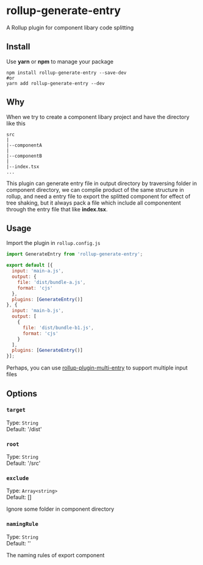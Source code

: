 # rollup-generate-entry
A Rollup plugin for component libary code splitting

## Install
Use **yarn** or **npm** to manage your package
```
npm install rollup-generate-entry --save-dev
#or
yarn add rollup-generate-entry --dev
```

## Why
When we try to create a component libary project and have the directory like this
```
src
|
|--componentA
|
|--componentB
|
|--index.tsx
...
```
This plugin can generate entry file in output directory by traversing folder in component directory,
we can complie product of the same structure in rollup, and need a entry file to export the splitted component for effect of tree shaking, but it always pack a file which include all componentent through the entry file that like **index.tsx**.

## Usage
 Import the plugin in `rollup.config.js`
 ```js
 import GenerateEntry from 'rollup-generate-entry';

 export default [{
   input: 'main-a.js',
   output: {
     file: 'dist/bundle-a.js',
     format: 'cjs'
   },
   plugins: [GenerateEntry()]
 }, {
   input: 'main-b.js',
   output: [
     {
       file: 'dist/bundle-b1.js',
       format: 'cjs'
     }
   ],
   plugins: [GenerateEntry()]
 }];
 ```
Perhaps, you can use [rollup-plugin-multi-entry](https://github.com/rollup/rollup-plugin-multi-entry) to support multiple input files

## Options
### `target`
Type: `String`  
Default: '/dist'  
### `root`
Type: `String`  
Default: '/src'  
### `exclude`
Type: `Array<string>`  
Default: \[\]   

Ignore some folder in component directory
### `namingRule`  
Type: `String`  
Default: ''  

The naming rules of export component
